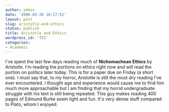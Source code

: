 ```yaml
---
author: admin
date: '2006-03-26 16:17:52'
layout: post
slug: aristotle-and-ethics
status: publish
title: Aristotle and Ethics
wordpress_id: '721'
categories:
- Academic
---
```


I've spent the last few days reading much of **Nichomachean Ethics** by
Aristotle. I'm reading the portions on ethics right now and will read
the portion on politics later today. This is for a paper due on Friday
(a short one). I must say that, to my horror, Aristotle is still the
most dry reading I've ever encountered. I thought age and experience
would cause me to find him much more approachable but I am finding that
my horrid undergraduate struggle with his text is still being repeated.
This guy makes reading 400 pages of Edmund Burke seem light and fun.
It's very dense stuff compared to Plato, whom I enjoyed.
